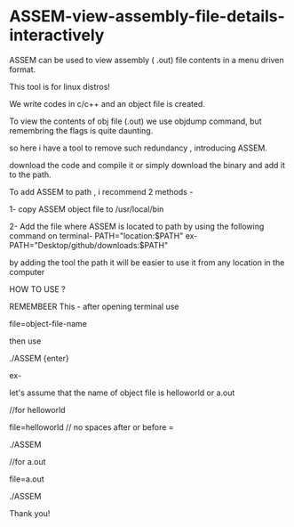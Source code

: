 # ASSEM-view-assembly-file-details-interactively
ASSEM can be used to view assembly ( .out) file contents in a menu driven format.

This tool is for linux distros!

We write codes in c/c++ and an object file is created.

To view the contents of obj file (.out) we use objdump command, but remembring the flags is quite daunting.

so here i have a tool to remove such redundancy , introducing ASSEM.

download the code and compile it or simply download the binary and add it to the path.

To add ASSEM to path , i recommend 2 methods -

1- copy ASSEM object file to /usr/local/bin


2- Add the file where ASSEM is located to path by using the following command on terminal-
PATH="location:$PATH"
ex-
PATH="Desktop/github/downloads:$PATH"

by adding the tool the path it will be easier to use it from any location in the computer 

HOW TO USE ?

REMEMBEER This -
after opening terminal use 

file=object-file-name

then use 

./ASSEM {enter}

ex-

let's assume that the name of object file is helloworld or a.out

//for helloworld

file=helloworld          // no spaces after or before =

./ASSEM

//for a.out

file=a.out

./ASSEM


Thank you!
